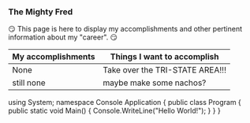 ### The Mighty Fred

:smirk: This page is here to display my accomplishments and other pertinent information about my "career". :smirk:

My accomplishments | Things I want to accomplish
-------------------|----------------------------
None               | Take over the TRI-STATE AREA!!!
still none         | maybe make some nachos?

using System;
namespace Console Application
{
  public class Program 
  {
    public static void Main()
    {
      Console.WriteLine("Hello World!");
    }
  }
}

